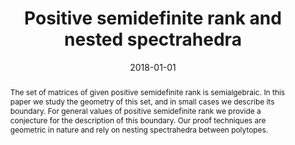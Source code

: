 ---
# Documentation: https://sourcethemes.com/academic/docs/managing-content/

title: Positive semidefinite rank and nested spectrahedra
subtitle: ''
summary: ''
authors:
- Kaie Kubjas
- Elina Robeva
- Richard Z Robinson
tags: []
categories: []
date: '2018-01-01'
lastmod: 2020-08-30T23:28:49+03:00
featured: false
draft: false
url_pdf: 
url_code: "https://github.com/kaiekubjas/psd-rank"
doi: "http://dx.doi.org/10.1080/03081087.2017.1381664"


links:
- name: arXiv
  url: "https://arxiv.org/abs/1512.08766"

# Featured image
# To use, add an image named `featured.jpg/png` to your page's folder.
# Focal points: Smart, Center, TopLeft, Top, TopRight, Left, Right, BottomLeft, Bottom, BottomRight.
image:
  caption: ''
  focal_point: ''
  preview_only: false

# Projects (optional).
#   Associate this post with one or more of your projects.
#   Simply enter your project's folder or file name without extension.
#   E.g. `projects = ["internal-project"]` references `content/project/deep-learning/index.md`.
#   Otherwise, set `projects = []`.
projects: []
publishDate: '2020-08-30T20:28:49.373399Z'
publication_types:
- 2
abstract: 'The set of matrices of given positive semidefinite rank is semialgebraic. In this paper we study the geometry of this set, and in small cases we describe its boundary. For general values of positive semidefinite rank we provide a conjecture for the description of this boundary. Our proof techniques are geometric in nature and rely on nesting spectrahedra between polytopes.'
publication: '*Linear and Multilinear Algebra,* 66(10):1952-1974'
---